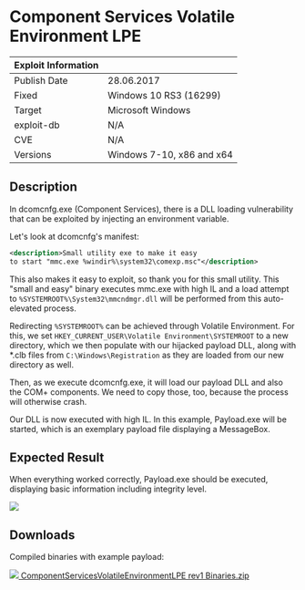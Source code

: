 # Component Services Volatile Environment LPE

| Exploit Information |                                   |
|:------------------- |:--------------------------------- |
| Publish Date        | 28.06.2017                        |
| Fixed               | Windows 10 RS3 (16299)            |
| Target              | Microsoft Windows                 |
| exploit-db          | N/A                               |
| CVE                 | N/A                               |
| Versions            | Windows 7-10, x86 and x64         |

## Description

In dcomcnfg.exe (Component Services), there is a DLL loading vulnerability that
can be exploited by injecting an environment variable.

Let's look at dcomcnfg's manifest:

```xml
<description>Small utility exe to make it easy
to start "mmc.exe %windir%\system32\comexp.msc"</description>
```

This also makes it easy to exploit, so thank you for this small utility. This
"small and easy" binary executes mmc.exe with high IL and a load attempt to
`%SYSTEMROOT%\System32\mmcndmgr.dll` will be performed from this auto-elevated
process.

Redirecting `%SYSTEMROOT%` can be achieved through Volatile Environment. For
this, we set `HKEY_CURRENT_USER\Volatile Environment\SYSTEMROOT` to a new
directory, which we then populate with our hijacked payload DLL, along with
*.clb files from `C:\Windows\Registration` as they are loaded from our new
directory as well.

Then, as we execute dcomcnfg.exe, it will load our payload DLL and also the COM+
components. We need to copy those, too, because the process will otherwise
crash.

Our DLL is now executed with high IL. In this example, Payload.exe will be
started, which is an exemplary payload file displaying a MessageBox.

## Expected Result

When everything worked correctly, Payload.exe should be executed, displaying
basic information including integrity level.

![](https://bytecode77.com/images/sites/hacking/exploits/uac-bypass/component-services-privilege-escalation/result.png)

## Downloads

Compiled binaries with example payload:

[![](https://bytecode77.com/images/shared/fileicons/zip.png) ComponentServicesVolatileEnvironmentLPE rev1 Binaries.zip](https://bytecode77.com/downloads/hacking/exploits/uac-bypass/ComponentServicesVolatileEnvironmentLPE%20rev1%20Binaries.zip)
